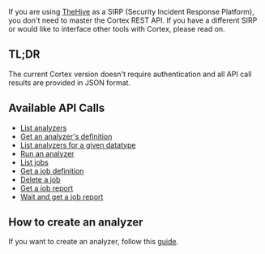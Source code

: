 
If you are using [TheHive](https://github.com/TheHive-Project/TheHive) as a SIRP (Security Incident Response Platform), you
don't need to master the Cortex REST API. If you have a different SIRP or would like to interface other tools with
Cortex, please read on.

## TL;DR
The current Cortex version doesn't require authentication and all API call results are provided in JSON format.

## Available API Calls

- [List analyzers](list-analyzers.md)
- [Get an analyzer's definition](get-analyzer.md)
- [List analyzers for a given datatype](get-analyzer-by-type.md)
- [Run an analyzer](run-analyzer.md)
- [List jobs](list-jobs.md)
- [Get a job definition](get-job.md)
- [Delete a job](delete-job.md)
- [Get a job report](get-job-report.md)
- [Wait and get a job report](wait-and-get-job-report.md)

## How to create an analyzer

If you want to create an analyzer, follow this [guide](how-to-create-an-analyzer.md).